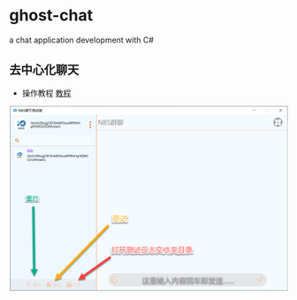 # ghost-chat
a chat application development with C#

## 去中心化聊天
  - 操作教程 
[教程](https://nbschain.github.io/2019/03/26/NBSChat-no-center)

![界面](https://github.com/NBSChain/nbschain.github.io/blob/master/docs/images/201903/2019-03-26_22-02-24.png?raw=true)

